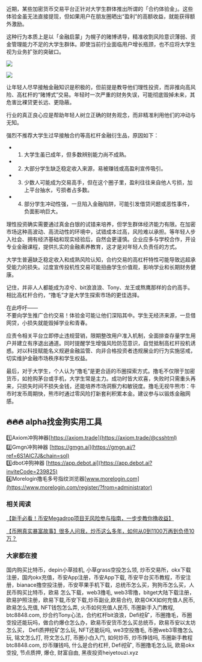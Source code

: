 近期，某些加密货币交易平台正针对大学生群体推出所谓的「合约体验金」。这些体验金虽无法直接提现，但如果用户在朋友圈晒出“盈利”的高额收益，就能获得额外激励。

这种行为本质上是以「金融启蒙」为幌子的赌博诱导，精准收割风险意识薄弱、资金管理能力不足的大学生群体。即使当前行业面临用户增长瓶颈，也不应将大学生视为业务扩张的突破口。

[![](https://307e939.webp.li/20250414144643302.png)](https://btc8848.com/top-10-exchanges)

[![](https://307e939.webp.li/20250414135532536.png)](https://btc8848.com/top-10-exchanges)

让年轻人尽早接触金融知识是积极的，但前提是教导他们理性投资，而非推向高风险、高杠杆的“赌博式”交易。年轻时一次严重的财务失误，可能彻底毁掉未来，其危害比裸贷更长远、更隐蔽。

行业的真正良心应是帮助年轻人树立正确的财务观念，而非精准利用他们的冲动与无知。

强烈不推荐大学生过早接触合约等高杠杆金融衍生品，原因如下：
- 1. 大学生虽已成年，但多数辨别能力尚不成熟。
- 2. 大部分学生缺乏稳定收入来源，易被赚钱或高盈利宣传吸引。
- 3. 少数人可能成为交易高手，但在这个圈子里，盈利往往来自他人亏损，加上平台抽水，亏损者占多数。
- 4. 部分学生冲动性强，一旦陷入金融陷阱，可能引发借贷问题或恶性事件，负面影响巨大。

理性投资确实需要通过真金白银的试错来培养，但学生群体经济能力有限。在加密市场这种高波动、高流动性的环境中，试错成本过高，风险难以承担。等年轻人步入社会、拥有经济基础和现实经验后，自然会更谨慎。企业应多与学校合作，开设专业金融课程，提供扎实的金融素养教育，这才是对年轻人负责任的方式。

大学生普遍缺乏稳定收入和成熟风险认知，合约交易的高杠杆特性可能导致远超承受能力的损失。过度宣传投机性交易可能扭曲学生价值观，影响学业和长期财务健康。

记住，并非人人都能成为凉兮、bit浪浪浪、Tony、龙王或熬鹰那样的合约高手。相比高杠杆合约，“撸毛”才是大学生探索市场的更佳选择。

在此呼吁——  
不要向学生推广合约交易！体验金可能让他们深陷其中。学生无经济来源，一旦借网贷，小损失就能毁掉学业和青春。

应责令相关平台立即停止违规营销，限期整改用户准入机制，全面排查存量学生用户并建立有序退出通道。同时提醒学生增强风险防范意识，自觉抵制高杠杆投机诱惑。对以科技赋能名义规避金融监管、向非合格投资者违规展业的行为实施惩戒，切实维护金融市场秩序和学生权益。

最后，对于大学生，个人认为“撸毛”是更合适的币圈探索方式。撸毛不仅限于加密货币，如抢购茅台或手机，大学生常是主力。成功时皆大欢喜，失败时只需重头再来，只损失时间不损失金钱，还能培养市场洞察力和敏锐度。撸毛无视牛熊市：牛市时发币周期快，熊市时通过零风险打新套利积累本金。建议参与以锻炼金融网感。

## 🔥🔥🔥 alpha找金狗实用工具
1️⃣Axiom冲狗神器[https://axiom.trade](https://axiom.trade/@csshtml)  
2️⃣Gmgn冲狗神器 [https://gmgn.ai](https://gmgn.ai/?ref=6S1AIC7J&chain=sol)  
3️⃣dbot冲狗神器 [https://app.debot.ai](https://app.debot.ai?inviteCode=239825)  
4️⃣Morelogin撸毛多号指纹浏览器[www.morelogin.com](https://www.morelogin.com/register/?from=administrator)  

### 相关阅读
[【新手必看！币安Megadrop项目无风险参与指南，一步步教你撸收益】](https://btc8848.com/bianace-megadrop/)

[【币圈真实暴富故事】很多人问我，炒币这么多年，如何从0到1100万再到负债10万？](https://heiyetouzi.xyz/biquanstory001/)

###  大家都在搜
国内购买比特币，depin小草挂机, 小草grass空投怎么领, 炒币交易所，okx下载注册，国内okx充值，币安App注册，币安App下载, 币安平台买币教程，币安注册，bianace撸空投注册，币安苹果手机下载，总统币怎么买，狗狗币怎么买，人民币购买比特币，欧易 怎么下载，web3撸毛, web3零撸，bitget大陆下载注册，欧易护照注册，欧易下载,币安下载,炒币副业,欧易合约, 欧易OKX如何充值人民币, 欧易怎么充值, NFT钱包怎么弄, 火币如何充值人民币, 币圈新手入门教程, btc8848.com, 炒合约Tony心法，合约杠杆bit浪浪，Defi挖矿，币圈撸毛，币圈空投还能玩吗，做合约爆仓怎么办，欧易币安货币怎么买总统币，欧易币安以太坊怎么买， Defi质押挖矿怎么玩, NFT还能玩吗, we3空投撸毛, 币圈web3零撸怎么玩, 铭文怎么打, 符文怎么打, 币圈小白入门, 如何炒币, 炒币挣钱吗, 币圈新手教程btc8848.com, 炒币赚钱吗, 什么是合约杠杆, Defi挖矿, 币圈撸毛怎么玩, 欧易okx空投, 节点质押, 爆仓, 财富自由, 黑夜投资heiyetouzi.xyz